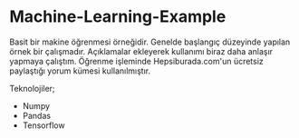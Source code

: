 # Machine-Learning-Example
Basit bir makine öğrenmesi örneğidir.
Genelde başlangıç düzeyinde yapılan örnek bir çalışmadır.
Açıklamalar ekleyerek kullanımı biraz daha anlaşır yapmaya çalıştım.
Öğrenme işleminde Hepsiburada.com'un ücretsiz paylaştığı yorum kümesi kullanılmıştır.

Teknolojiler;
- Numpy
- Pandas
- Tensorflow
